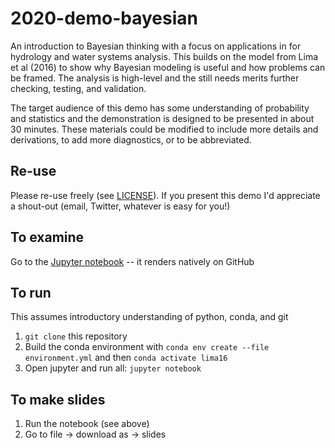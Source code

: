 # 2020-demo-bayesian

An introduction to Bayesian thinking with a focus on applications in for hydrology and water systems analysis.
This builds on the model from Lima et al (2016) to show why Bayesian modeling is useful and how problems can be framed.
The analysis is high-level and the still needs merits further checking, testing, and validation.

The target audience of this demo has some understanding of probability and statistics and the demonstration is designed to be presented in about 30 minutes.
These materials could be modified to include more details and derivations, to add more diagnostics, or to be abbreviated.

## Re-use

Please re-use freely (see [LICENSE](LICENSE)).
If you present this demo I'd appreciate a shout-out (email, Twitter, whatever is easy for you!)

## To examine

Go to the [Jupyter notebook](bayesian-modeling-demo.ipynb) -- it renders natively on GitHub

## To run

This assumes introductory understanding of python, conda, and git

1. `git clone` this repository
1. Build the conda environment with `conda env create --file environment.yml` and then `conda activate lima16`
1. Open jupyter and run all: `jupyter notebook`

## To make slides

1. Run the notebook (see above)
2. Go to file -> download as -> slides
